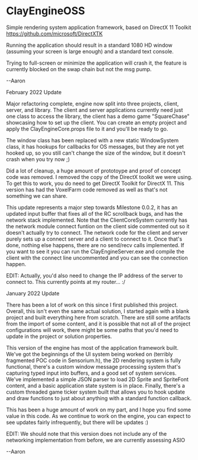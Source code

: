 # ClayEngineOSS

Simple rendering system application framework, based on DirectX 11 Toolkit https://github.com/microsoft/DirectXTK

Running the application should result in a standard 1080 HD window (assuming your screen is large enough) and a standard text console.

Trying to full-screen or minimize the application will crash it, the feature is currently blocked on the swap chain but not the msg pump.

--Aaron

February 2022 Update

Major refactoring complete, engine now split into three projects, client, server, and library. The client and server applications 
currently need just one class to access the library, the client has a demo game "SquareChase" showcasing how to set up the client. You 
can create an empty project and apply the ClayEngineCore.props file to it and you'll be ready to go.

The window class has been replaced with a new static WindowSystem class, it has hookups for callbacks for OS messages, but they are not
yet hooked up, so you still can't change the size of the window, but it doesn't crash when you try now ;)

Did a lot of cleanup, a huge amount of prototoype and proof of concept code was removed. I removed the copy of the DirectX toolkit we
were using. To get this to work, you do need to get DirectX Toolkit for DirectX 11. This version has had the VoxelFarm code removed as 
well as that's not something we can share.

This update represents a major step towards Milestone 0.0.2, it has an updated input buffer that fixes all of the RC scrollback bugs, 
and has the network stack implemented. Note that the ClientCoreSystem currently has the network module connect funtion on the client 
side commented out so it doesn't actually try to connect. The network code for the client and server purely sets up a connect server 
and a client to connect to it. Once that's done, nothing else happens, there are no send/recv calls implemented. If you want to see it 
you can run the ClayEngineServer.exe and compile the client with the connect line uncommented and you can see the connection happen.

EDIT: Actually, you'd also need to change the IP address of the server to connect to. This currently points at my router... :/

January 2022 Update

There has been a lot of work on this since I first published this project. Overall, this isn't even the same actual solution, I started
again with a blank project and built everything here from scratch. There are still some artifacts from the import of some content, and
it is possible that not all of the project configurations will work, there might be some paths that you'd need to update in the project
or solution properties.

This version of the engine has most of the application framework built. We've got the beginnings of the UI system being worked on 
(terribly fragmented POC code in Sensorium.h), the 2D rendering system is fully functional, there's a custom window message processing
system that's capturing typed input into buffers, and a good set of system services. We've implemented a simple JSON parser to load 
2D Sprite and SpriteFont content, and a basic application state system is in place. Finally, there's a custom threaded game ticker
system built that allows you to hook update and draw functions to just about anything with a standard function callback.

This has been a huge amount of work on my part, and I hope you find some value in this code. As we continue to work on the engine, you
can expect to see updates fairly infrequently, but there will be updates :)

EDIT: We should note that this version does not include any of the networking implementation from before, we are currently assessing ASIO

--Aaron
